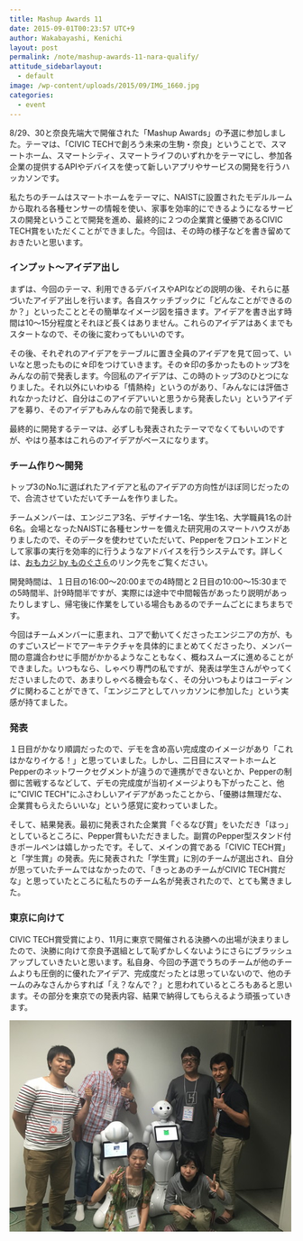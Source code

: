 ```yaml
---
title: Mashup Awards 11
date: 2015-09-01T00:23:57 UTC+9
author: Wakabayashi, Kenichi
layout: post
permalink: /note/mashup-awards-11-nara-qualify/
attitude_sidebarlayout:
  - default
image: /wp-content/uploads/2015/09/IMG_1660.jpg
categories:
  - event
---
```

8/29、30と奈良先端大で開催された「Mashup Awards」の予選に参加しました。テーマは、「CIVIC TECHで創ろう未来の生駒・奈良」ということで、スマートホーム、スマートシティ、スマートライフのいずれかをテーマにし、参加各企業の提供するAPIやデバイスを使って新しいアプリやサービスの開発を行うハッカソンです。

私たちのチームはスマートホームをテーマに、NAISTに設置されたモデルルームから取れる各種センサーの情報を使い、家事を効率的にできるようになるサービスの開発ということで開発を進め、最終的に２つの企業賞と優勝であるCIVIC TECH賞をいただくことができました。今回は、その時の様子などを書き留めておきたいと思います。

### インプット〜アイデア出し
まずは、今回のテーマ、利用できるデバイスやAPIなどの説明の後、それらに基づいたアイデア出しを行います。各自スケッチブックに「どんなことができるのか？」といったこととその簡単なイメージ図を描きます。アイデアを書き出す時間は10〜15分程度とそれほど長くはありません。これらのアイデアはあくまでもスタートなので、その後に変わってもいいのです。

その後、それぞれのアイデアをテーブルに置き全員のアイデアを見て回って、いいなと思ったものに☆印をつけていきます。その☆印の多かったものトップ3をみんなの前で発表します。今回私のアイデアは、この時のトップ3のひとつになりました。それ以外にいわゆる「情熱枠」というのがあり、「みんなには評価されなかったけど、自分はこのアイデアいいと思うから発表したい」というアイデアを募り、そのアイデアもみんなの前で発表します。

最終的に開発するテーマは、必ずしも発表されたテーマでなくてもいいのですが、やはり基本はこれらのアイデアがベースになります。

### チーム作り〜開発
トップ3のNo.1に選ばれたアイデアと私のアイデアの方向性がほぼ同じだったので、合流させていただいてチームを作りました。

チームメンバーは、エンジニア3名、デザイナー1名、学生1名、大学職員1名の計6名。会場となったNAISTに各種センサーを備えた研究用のスマートハウスがありましたので、そのデータを使わせていただいて、Pepperをフロントエンドとして家事の実行を効率的に行うようなアドバイスを行うシステムです。詳しくは、[おもカジ by ものぐさ６](http://hacklog.jp/works/3472)のリンク先をご覧ください。

開発時間は、１日目の16:00〜20:00までの4時間と２日目の10:00〜15:30までの5時間半、計9時間半ですが、実際には途中で中間報告があったり説明があったりしますし、帰宅後に作業をしている場合もあるのでチームごとにまちまちです。

今回はチームメンバーに恵まれ、コアで動いてくださったエンジニアの方が、ものすごいスピードでアーキテクチャを具体的にまとめてくださったり、メンバー間の意識合わせに手間がかかるようなこともなく、概ねスムーズに進めることができました。いつもなら、しゃべり専門の私ですが、発表は学生さんがやってくださいましたので、あまりしゃべる機会もなく、その分いつもよりはコーディングに関わることができて、「エンジニアとしてハッカソンに参加した」という実感が持てました。

### 発表
１日目がかなり順調だったので、デモを含め高い完成度のイメージがあり「これはかなりイケる！」と思っていました。しかし、二日目にスマートホームとPepperのネットワークセグメントが違うので連携ができないとか、Pepperの制御に苦戦するなどして、デモの完成度が当初イメージよりも下がったこと、他に"CIVIC TECH"にふさわしいアイデアがあったことから、「優勝は無理だな、企業賞もらえたらいいな」という感覚に変わっていました。

そして、結果発表。最初に発表された企業賞「ぐるなび賞」をいただき「ほっ」としているところに、Pepper賞もいただきました。副賞のPepper型スタンド付きボールペンは嬉しかったです。そして、メインの賞である「CIVIC TECH賞」と「学生賞」の発表。先に発表された「学生賞」に別のチームが選出され、自分が思っていたチームではなかったので、「きっとあのチームがCIVIC TECH賞だな」と思っていたところに私たちのチーム名が発表されたので、とても驚きました。

### 東京に向けて
CIVIC TECH賞受賞により、11月に東京で開催される決勝への出場が決まりましたので、決勝に向けて奈良予選組として恥ずかしくないようにさらにブラッシュアップしていきたいと思います。私自身、今回の予選でうちのチームが他のチームよりも圧倒的に優れたアイデア、完成度だったとは思っていないので、他のチームのみなさんからすれば「え？なんで？」と思われているところもあると思います。その部分を東京での発表内容、結果で納得してもらえるよう頑張っていきます。

![Mashup Awards奈良](/assets/images/2015/09/IMG_1660.jpg)


